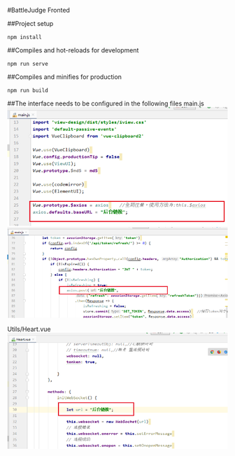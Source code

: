 #BattleJudge Fronted

##Project setup
~~~
npm install
~~~

##Compiles and hot-reloads for development
~~~
npm run serve
~~~

##Compiles and minifies for production
~~~
npm run build
~~~




##The interface needs to be configured in the following files
main.js\
![](./img/main1.png)
![](./img/main2.png)

Utils/Heart.vue\
![](./img/heart.png)

